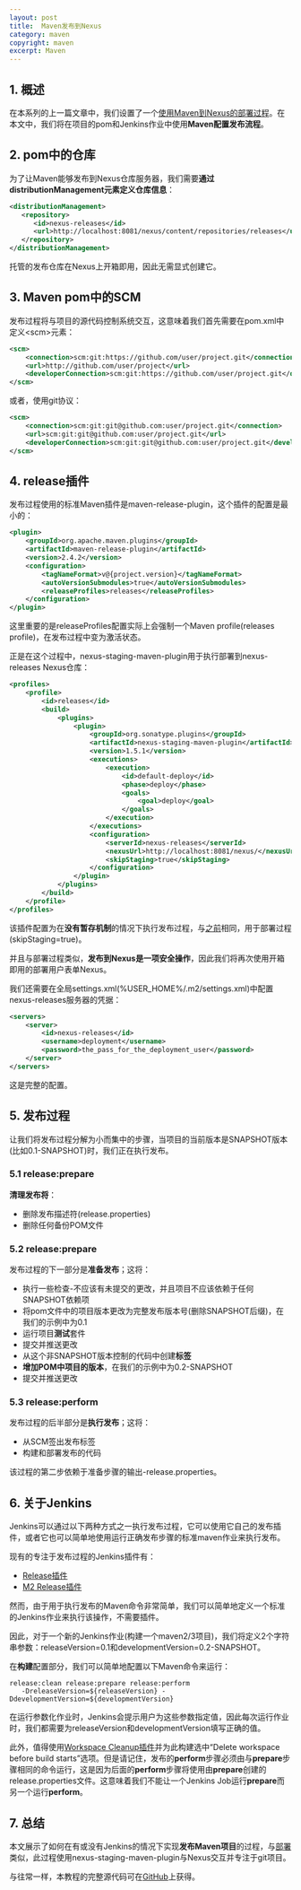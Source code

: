 ```yaml
---
layout: post
title:  Maven发布到Nexus
category: maven
copyright: maven
excerpt: Maven
---
```


## 1. 概述

在本系列的上一篇文章中，我们设置了一个[使用Maven到Nexus的部署过程](https://www.baeldung.com/maven-deploy-nexus)。在本文中，我们将在项目的pom和Jenkins作业中使用**Maven配置发布流程**。

## 2. pom中的仓库

为了让Maven能够发布到Nexus仓库服务器，我们需要**通过distributionManagement元素定义仓库信息**：

```xml
<distributionManagement>
   <repository>
      <id>nexus-releases</id>
      <url>http://localhost:8081/nexus/content/repositories/releases</url>
   </repository>
</distributionManagement>
```

托管的发布仓库在Nexus上开箱即用，因此无需显式创建它。

## 3. Maven pom中的SCM

发布过程将与项目的源代码控制系统交互，这意味着我们首先需要在pom.xml中定义<scm\>元素：

```xml
<scm>
    <connection>scm:git:https://github.com/user/project.git</connection>
    <url>http://github.com/user/project</url>
    <developerConnection>scm:git:https://github.com/user/project.git</developerConnection>
</scm>
```

或者，使用git协议：

```xml
<scm>
    <connection>scm:git:git@github.com:user/project.git</connection>
    <url>scm:git:git@github.com:user/project.git</url>
    <developerConnection>scm:git:git@github.com:user/project.git</developerConnection>
</scm>
```

## 4. release插件

发布过程使用的标准Maven插件是maven-release-plugin，这个插件的配置是最小的：

```xml
<plugin>
    <groupId>org.apache.maven.plugins</groupId>
    <artifactId>maven-release-plugin</artifactId>
    <version>2.4.2</version>
    <configuration>
        <tagNameFormat>v@{project.version}</tagNameFormat>
        <autoVersionSubmodules>true</autoVersionSubmodules>
        <releaseProfiles>releases</releaseProfiles>
    </configuration>
</plugin>
```

这里重要的是releaseProfiles配置实际上会强制一个Maven profile(releases profile)，在发布过程中变为激活状态。

正是在这个过程中，nexus-staging-maven-plugin用于执行部署到nexus-releases Nexus仓库：

```xml
<profiles>
    <profile>
        <id>releases</id>
        <build>
            <plugins>
                <plugin>
                    <groupId>org.sonatype.plugins</groupId>
                    <artifactId>nexus-staging-maven-plugin</artifactId>
                    <version>1.5.1</version>
                    <executions>
                        <execution>
                            <id>default-deploy</id>
                            <phase>deploy</phase>
                            <goals>
                                <goal>deploy</goal>
                            </goals>
                        </execution>
                    </executions>
                    <configuration>
                        <serverId>nexus-releases</serverId>
                        <nexusUrl>http://localhost:8081/nexus/</nexusUrl>
                        <skipStaging>true</skipStaging>
                    </configuration>
                </plugin>
            </plugins>
        </build>
    </profile>
</profiles>
```

该插件配置为在**没有暂存机制**的情况下执行发布过程，与[之前](https://www.baeldung.com/maven-deploy-nexus)相同，用于部署过程(skipStaging=true)。

并且与部署过程类似，**发布到Nexus是一项安全操作**，因此我们将再次使用开箱即用的部署用户表单Nexus。

我们还需要在全局settings.xml(%USER_HOME%/.m2/settings.xml)中配置nexus-releases服务器的凭据：

```xml
<servers>
    <server>
        <id>nexus-releases</id>
        <username>deployment</username>
        <password>the_pass_for_the_deployment_user</password>
    </server>
</servers>
```

这是完整的配置。

## 5. 发布过程

让我们将发布过程分解为小而集中的步骤，当项目的当前版本是SNAPSHOT版本(比如0.1-SNAPSHOT)时，我们正在执行发布。

### 5.1 release:prepare

**清理发布将**：

-   删除发布描述符(release.properties)
-   删除任何备份POM文件

### 5.2 release:prepare

发布过程的下一部分是**准备发布**；这将：

-   执行一些检查-不应该有未提交的更改，并且项目不应该依赖于任何SNAPSHOT依赖项
-   将pom文件中的项目版本更改为完整发布版本号(删除SNAPSHOT后缀)，在我们的示例中为0.1
-   运行项目**测试**套件
-   提交并推送更改
-   从这个非SNAPSHOT版本控制的代码中创建**标签**
-   **增加POM中项目的版本**，在我们的示例中为0.2-SNAPSHOT
-   提交并推送更改

### 5.3 release:perform

发布过程的后半部分是**执行发布**；这将：

-   从SCM签出发布标签
-   构建和部署发布的代码

该过程的第二步依赖于准备步骤的输出-release.properties。

## 6. 关于Jenkins

Jenkins可以通过以下两种方式之一执行发布过程，它可以使用它自己的发布插件，或者它也可以简单地使用运行正确发布步骤的标准maven作业来执行发布。

现有的专注于发布过程的Jenkins插件有：

-   [Release插件](https://wiki.jenkins-ci.org/display/JENKINS/Release+Plugin)
-   [M2 Release插件](https://wiki.jenkins-ci.org/display/JENKINS/M2+Release+Plugin)

然而，由于用于执行发布的Maven命令非常简单，我们可以简单地定义一个标准的Jenkins作业来执行该操作，不需要插件。

因此，对于一个新的Jenkins作业(构建一个maven2/3项目)，我们将定义2个字符串参数：releaseVersion=0.1和developmentVersion=0.2-SNAPSHOT。

在**构建**配置部分，我们可以简单地配置以下Maven命令来运行：

```shell
release:clean release:prepare release:perform 
   -DreleaseVersion=${releaseVersion} -DdevelopmentVersion=${developmentVersion}
```

在运行参数化作业时，Jenkins会提示用户为这些参数指定值，因此每次运行作业时，我们都需要为releaseVersion和developmentVersion填写正确的值。

此外，值得使用[Workspace Cleanup插件](https://wiki.jenkins-ci.org/display/JENKINS/Workspace+Cleanup+Plugin)并为此构建选中“Delete workspace before build starts”选项。但是请记住，发布的**perform**步骤必须由与**prepare**步骤相同的命令运行，这是因为后面的**perform**步骤将使用由**prepare**创建的release.properties文件。这意味着我们不能让一个Jenkins Job运行**prepare**而另一个运行**perform**。

## 7. 总结

本文展示了如何在有或没有Jenkins的情况下实现**发布Maven项目**的过程，与[部署](https://www.baeldung.com/maven-deploy-nexus)类似，此过程使用nexus-staging-maven-plugin与Nexus交互并专注于git项目。

与往常一样，本教程的完整源代码可在[GitHub](https://github.com/tuyucheng7/taketoday-tutorial4j/tree/master/maven.modules)上获得。